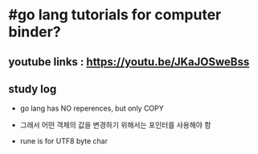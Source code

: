 # #go lang tutorials for computer binder? 
youtube links : https://youtu.be/JKaJOSweBss
---
## study log

* go lang has NO reperences, but only COPY
 -  그래서 어떤 객체의 값을 변경하기 위해서는 포인터를 사용해야 함

* rune is for UTF8 byte char

